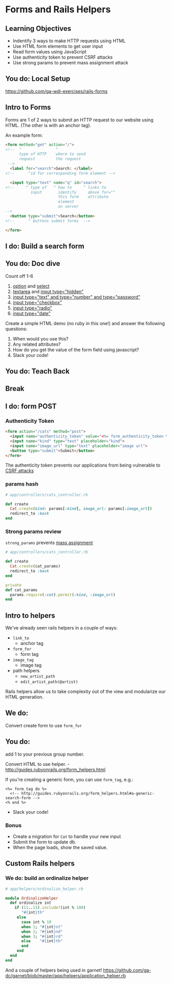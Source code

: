 # Forms and Rails Helpers

## Learning Objectives

- Indentify 3 ways to make HTTP requests using HTML
- Use HTML form elements to get user input
- Read form values using JavaScript
- Use authenticity token to prevent CSRF attacks
- Use strong params to prevent mass assignment attack

## You do: Local Setup

https://github.com/ga-wdi-exercises/rails-forms

## Intro to Forms

Forms are 1 of 2 ways to submit an HTTP request to our website using HTML. (The other is with an anchor tag).

An example form:

```html
<form method="get" action="/">
<!--  ^               ^
      type of HTTP    where to send
      request         the request
 -->
  <label for="search">Search: </label>
<!--      ^id for corresponding form element -->

  <input type="text" name="q" id="search">
<!--     ^ type of   ^ how to     ^ links to
           input       identify     above for=""
                       this form    attribute
                       element
                       on server
-->
  <button type="submit">Search</button>
<!--      ^ buttons submit forms  -->

</form>
```

##  I do: Build a search form

## You do: Doc dive

Count off 1-6

1. [option](https://developer.mozilla.org/en-US/docs/Web/HTML/Element/option) and [select](https://developer.mozilla.org/en-US/docs/Web/HTML/Element/select)
1. [textarea](https://developer.mozilla.org/en-US/docs/Web/HTML/Element/textarea) and [input type="hidden"](http://www.echoecho.com/htmlforms07.htm)
1. [input type="text" and type="number" and type="password"](https://developer.mozilla.org/en-US/docs/Web/HTML/Element/input)
1. [input type="checkbox"](https://developer.mozilla.org/en-US/docs/Web/HTML/Element/input)
1. [input type="radio"](https://developer.mozilla.org/en-US/docs/Web/HTML/Element/input)
1. [input type="date"](https://developer.mozilla.org/en-US/docs/Web/HTML/Element/input)

Create a simple HTML demo (no ruby in this one!) and answer the following questions:

1. When would you use this?
1. Any related attributes?
1. How do you get the value of the form field using javascript?
1. Slack your code!

## You do: Teach Back

## Break

## I do: form POST

### Authenticity Token

```html
<form action="/cats" method="post">
  <input name="authenticity_token" value="<%= form_authenticity_token %>" type="hidden">
  <input name="kind" type="text" placeholder="kind">
  <input name="image_url" type="text" placeholder="image url">
  <button type="submit">Submit</button>
</form>
```

The authenticity token prevents our applications from being vulnerable to [CSRF attacks](https://www.owasp.org/index.php/Cross-Site_Request_Forgery_(CSRF))

### params hash

```rb
# app/controllers/cats_controller.rb

def create
  Cat.create(kind: params[:kind], image_url: params[:image_url])
  redirect_to :back
end
```

### Strong params review

`strong_params` prevents [mass assignment](https://en.wikipedia.org/wiki/Mass_assignment_vulnerability)

```rb
# app/controllers/cats_controller.rb

def create
  Cat.create(cat_params)
  redirect_to :back
end

private
def cat_params
  params.require(:cat).permit(:kind, :image_url)
end
```

## Intro to helpers

We've already seen rails helpers in a couple of ways:

- `link_to`
  - anchor tag
- `form_for`
  - form tag
- `image_tag`
  - image tag
- path helpers
  - `new_artist_path`
  - `edit_artist_path(@artist)`

Rails helpers allow us to take complexity out of the view and modularize our
HTML generation.

## We do:

Convert create form to use `form_for`

## You do:

add 1 to your previous group number.

Convert HTML to use helper. - http://guides.rubyonrails.org/form_helpers.html

If you're creating a generic form, you can use `form_tag`, e.g.:

```erb
<%= form_tag do %>
  <!-- http://guides.rubyonrails.org/form_helpers.html#a-generic-search-form -->
<% end %>
```

- Slack your code!

### Bonus

- Create a migration for `Cat` to handle your new input
- Submit the form to update db.
- When the page loads, show the saved value.

## Custom Rails helpers

### We do: build an ordinalize helper

```rb
# app/helpers/ordinalize_helper.rb

module OrdinalizeHelper
  def ordinalize int
    if (11..13).include?(int % 100)
       "#{int}th"
     else
       case int % 10
       when 1; "#{int}st"
       when 2; "#{int}nd"
       when 3; "#{int}rd"
       else    "#{int}th"
       end
     end
  end
end
```

And a couple of helpers being used in garnet! https://github.com/ga-dc/garnet/blob/master/app/helpers/application_helper.rb
